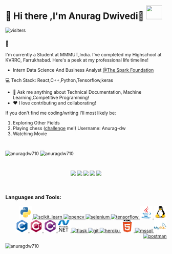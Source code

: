 <h1>🤠 Hi there ,I'm Anurag Dwivedi👋 <img src="https://media.giphy.com/media/hSo2KqGnSEnQJAuPQ1/giphy.gif" width="50" height="43"></h1>                  

![visiters](https://visitor-badge.glitch.me/badge?page_id=${anuragdw710}.${anuragdw710})
<h3>👀</h3>
I'm currently a Student at  MMMUT,India. I've completed my Highschool at KVRRC, Farrukhabad. Here's a peek at my professional life timeline!

- Intern Data Science And Business Analyst [@The Spark Foundation](https://www.thesparksfoundationsingapore.org/)

:computer: Tech Stack: React,C++,Python,Tensorflow,keras
 - 💬 Ask me anything about Technical Documentation, Machine Learning,Competitive Programming!
 - ❤️ I love contributing and collaborating!

If you don't find me coding/writing I'll most likely be:
1.  Exploring Other Fields
2. Playing chess ([challenge](https://lichess.org/?any#friend) me!) Username: Anurag-dw
3. Watching Movie
<br/>

<p><img align="left" src="https://github-readme-streak-stats.herokuapp.com/?user=anuragdw710" alt="anuragdw710" />&nbsp;<img align="centre" src="https://github-readme-stats.vercel.app/api?username=anuragdw710&show_icons=true&theme=maroongold" alt="anuragdw710" /></p>

<br/>

[<p align='center'> <img src="https://img.shields.io/badge/website-anuragdw.github.io-green?style=for-the-badge&logo=appveyor"/>][1]
[<img src="https://img.shields.io/badge/email-anuragdw0710@gmail.com-orange?style=for-the-badge&logo=google"/>][2]
[<img src="https://img.shields.io/badge/linkedin-anuragdwivedi45-blue?style=for-the-badge&logo=linkedin"/>][3]
[<img src="https://img.shields.io/badge/twitter-Anuragdwivedi45-lightblue?style=for-the-badge&logo=twitter"/>][4]
[<img src="https://img.shields.io/badge/quora-anurag-red?style=for-the-badge&logo=quora"/></p>][5]

 [1]: https://anurag710.github.io/
 [2]: mailto:anuragdw0710@gmail.com
 [3]: https://www.linkedin.com/in/anuragdwivedi45/
 [4]: https://twitter.com/Anuragdwivedi45
 [5]: https://www.quora.com/profile/anurag-dwivedi
 
<br/>

 <h3 align="left">Languages and Tools:</h3>
<p align="right"> 
  <a href="https://www.python.org" target="_blank"> <img src="https://raw.githubusercontent.com/devicons/devicon/master/icons/python/python-original.svg" alt="python" width="40" height="40"/> </a><a href="https://scikit-learn.org/" target="_blank"> <img src="https://upload.wikimedia.org/wikipedia/commons/0/05/Scikit_learn_logo_small.svg" alt="scikit_learn" width="40" height="40"/> </a> <a href="https://opencv.org/" target="_blank"> <img src="https://www.vectorlogo.zone/logos/opencv/opencv-icon.svg" alt="opencv" width="40" height="40"/> </a>  <a href="https://www.selenium.dev" target="_blank"> <img src="https://raw.githubusercontent.com/detain/svg-logos/780f25886640cef088af994181646db2f6b1a3f8/svg/selenium-logo.svg" alt="selenium" width="40" height="40"/> </a> <a href="https://www.tensorflow.org" target="_blank"> <img src="https://www.vectorlogo.zone/logos/tensorflow/tensorflow-icon.svg" alt="tensorflow" width="40" height="40"/> </a><a href="https://www.java.com" target="_blank"> <img src="https://raw.githubusercontent.com/devicons/devicon/master/icons/java/java-original.svg" alt="java" width="40" height="40"/> </a> <a href="https://www.linux.org/" target="_blank"> <img src="https://raw.githubusercontent.com/devicons/devicon/master/icons/linux/linux-original.svg" alt="linux" width="40" height="40"/> </a><a href="https://www.cprogramming.com/" target="_blank"> <img src="https://raw.githubusercontent.com/devicons/devicon/master/icons/c/c-original.svg" alt="c" width="40" height="40"/> </a> <a href="https://www.w3schools.com/cpp/" target="_blank"> <img src="https://raw.githubusercontent.com/devicons/devicon/master/icons/cplusplus/cplusplus-original.svg" alt="cplusplus" width="40" height="40"/> </a> <a href="https://www.w3schools.com/cs/" target="_blank"> <img src="https://raw.githubusercontent.com/devicons/devicon/master/icons/csharp/csharp-original.svg" alt="csharp" width="40" height="40"/> </a> <a href="https://dotnet.microsoft.com/" target="_blank"> <img src="https://raw.githubusercontent.com/devicons/devicon/master/icons/dot-net/dot-net-original-wordmark.svg" alt="dotnet" width="40" height="40"/> </a> <a href="https://flask.palletsprojects.com/" target="_blank"> <img src="https://www.vectorlogo.zone/logos/pocoo_flask/pocoo_flask-icon.svg" alt="flask" width="40" height="40"/> </a> <a href="https://git-scm.com/" target="_blank"> <img src="https://www.vectorlogo.zone/logos/git-scm/git-scm-icon.svg" alt="git" width="40" height="40"/> </a> <a href="https://heroku.com" target="_blank"> <img src="https://www.vectorlogo.zone/logos/heroku/heroku-icon.svg" alt="heroku" width="40" height="40"/> </a> <a href="https://www.w3.org/html/" target="_blank"> <img src="https://raw.githubusercontent.com/devicons/devicon/master/icons/html5/html5-original-wordmark.svg" alt="html5" width="40" height="40"/> </a>  <a href="https://www.microsoft.com/en-us/sql-server" target="_blank"> <img src="https://www.svgrepo.com/show/303229/microsoft-sql-server-logo.svg" alt="mssql" width="40" height="40"/> </a> <a href="https://www.mysql.com/" target="_blank"> <img src="https://raw.githubusercontent.com/devicons/devicon/master/icons/mysql/mysql-original-wordmark.svg" alt="mysql" width="40" height="40"/> </a><a href="https://postman.com" target="_blank"> <img src="https://www.vectorlogo.zone/logos/getpostman/getpostman-icon.svg" alt="postman" width="40" height="40"/> </a></p>
 <p><img align="left" src="https://github-readme-stats.vercel.app/api/top-langs/?username=anuragdw710&layout=compact" alt="anuragdw710" /></p>
<!-- [![Top Langs](https://github-readme-stats.vercel.app/api/top-langs/?username=anuragdw710&layout=compact)](https://github.com/anuragdw710/github-readme-stats)  -->


<!--
**anuragdw710/anuragdw710** is a ✨ _special_ ✨ repository because its `README.md` (this file) appears on your GitHub profile.

Here are some ideas to get you started:

- 🔭 I’m currently working on ...
- 🌱 I’m currently learning ...
- 👯 I’m looking to collaborate on ...
- 🤔 I’m looking for help with ...
- 💬 Ask me about ...
- 📫 How to reach me: ...
- 😄 Pronouns: ...
- ⚡ Fun fact: ...
-->
